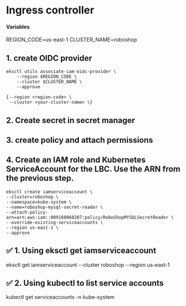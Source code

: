 # Ingress controller

#### Variables 
REGION_CODE=us-east-1
CLUSTER_NAME=roboshop

## 1. create OIDC provider

	eksctl utils associate-iam-oidc-provider \
        --region $REGION_CODE \
        --cluster $CLUSTER_NAME \
        --approve

    {--region <region-code> \ 
     --cluster <your-cluster-name> \}
    
## 2. Create secret in secret manager

## 3. create policy and attach permissions

## 4. Create an IAM role and Kubernetes ServiceAccount for the LBC. Use the ARN from the previous step.

	eksctl create iamserviceaccount \
	--cluster=roboshop \
	--namespace=kube-system \
	--name=roboshop-mysql-secret-reader \
	--attach-policy-arn=arn:aws:iam::009160060207:policy/RoboShopMYSQLSecretReader \
	--override-existing-serviceaccounts \
	--region us-east-1 \
	--approve

## ✅ 1. Using eksctl get iamserviceaccount

eksctl get iamserviceaccount --cluster roboshop --region us-east-1

## ✅ 2. Using kubectl to list service accounts

kubectl get serviceaccounts -n kube-system
